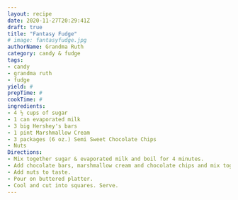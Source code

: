 ```yaml
--- 
layout: recipe 
date: 2020-11-27T20:29:41Z 
draft: true 
title: "Fantasy Fudge" 
# image: fantasyfudge.jpg 
authorName: Grandma Ruth 
category: candy & fudge 
tags: 
- candy 
- grandma ruth 
- fudge 
yield: # 
prepTime: # 
cookTime: # 
ingredients: 
- 4 ½ cups of sugar 
- 1 can evaporated milk 
- 3 big Hershey's bars 
- 1 pint Marshmallow Cream 
- 3 packages (6 oz.) Semi Sweet Chocolate Chips 
- Nuts 
Directions: 
- Mix together sugar & evaporated milk and boil for 4 minutes. 
- Add chocolate bars, marshmallow cream and chocolate chips and mix together thoroughly. 
- Add nuts to taste. 
- Pour on buttered platter. 
- Cool and cut into squares. Serve. 
---
```

